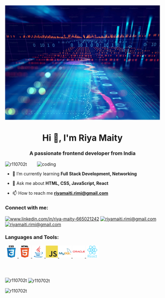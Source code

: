 
![logo](https://github.com/R110702T/R110702T/blob/main/code2.jpeg)

<h1 align="center">Hi 👋, I'm Riya Maity</h1>
<h3 align="center">A passionate frontend developer from India</h3>


<img align="right" alt="coding" width="400" src="https://i.pinimg.com/originals/e7/26/c7/e726c74ac081eed50feee1433d12c998.gif"/>

<p align="left"> <img src="https://komarev.com/ghpvc/?username=r110702t&label=Profile%20views&color=0e75b6&style=flat" alt="r110702t" /> </p>

- 🌱 I’m currently learning **Full Stack Development, Networking**

- 💬 Ask me about **HTML, CSS, JavaScript, React**

- 📫 How to reach me **riyamaiti.rimi@gmail.com**

<h3 align="left">Connect with me:</h3>
<p align="left">
<a href="https://linkedin.com/in/www.linkedin.com/in/riya-maity-665021242" target="blank"><img align="center" src="https://raw.githubusercontent.com/rahuldkjain/github-profile-readme-generator/master/src/images/icons/Social/linked-in-alt.svg" alt="www.linkedin.com/in/riya-maity-665021242" height="30" width="40" /></a>
<a href="https://fb.com/riyamaiti.rimi@gmail.com" target="blank"><img align="center" src="https://raw.githubusercontent.com/rahuldkjain/github-profile-readme-generator/master/src/images/icons/Social/facebook.svg" alt="riyamaiti.rimi@gmail.com" height="30" width="40" /></a>
<a href="https://instagram.com/riyamaiti.rimi@gmail.com" target="blank"><img align="center" src="https://raw.githubusercontent.com/rahuldkjain/github-profile-readme-generator/master/src/images/icons/Social/instagram.svg" alt="riyamaiti.rimi@gmail.com" height="30" width="40" /></a>
</p>

<h3 align="left">Languages and Tools:</h3>
<p align="left"> <a href="https://www.w3schools.com/css/" target="_blank" rel="noreferrer"> <img src="https://raw.githubusercontent.com/devicons/devicon/master/icons/css3/css3-original-wordmark.svg" alt="css3" width="40" height="40"/> </a> <a href="https://www.w3.org/html/" target="_blank" rel="noreferrer"> <img src="https://raw.githubusercontent.com/devicons/devicon/master/icons/html5/html5-original-wordmark.svg" alt="html5" width="40" height="40"/> </a> <a href="https://www.java.com" target="_blank" rel="noreferrer"> <img src="https://raw.githubusercontent.com/devicons/devicon/master/icons/java/java-original.svg" alt="java" width="40" height="40"/> </a> <a href="https://developer.mozilla.org/en-US/docs/Web/JavaScript" target="_blank" rel="noreferrer"> <img src="https://raw.githubusercontent.com/devicons/devicon/master/icons/javascript/javascript-original.svg" alt="javascript" width="40" height="40"/> </a> <a href="https://www.mysql.com/" target="_blank" rel="noreferrer"> <img src="https://raw.githubusercontent.com/devicons/devicon/master/icons/mysql/mysql-original-wordmark.svg" alt="mysql" width="40" height="40"/> </a> <a href="https://www.oracle.com/" target="_blank" rel="noreferrer"> <img src="https://raw.githubusercontent.com/devicons/devicon/master/icons/oracle/oracle-original.svg" alt="oracle" width="40" height="40"/> </a> <a href="https://reactjs.org/" target="_blank" rel="noreferrer"> <img src="https://raw.githubusercontent.com/devicons/devicon/master/icons/react/react-original-wordmark.svg" alt="react" width="40" height="40"/> </a> </p> <br><br>

<p><img align="left" src="https://github-readme-stats.vercel.app/api/top-langs?username=r110702t&show_icons=true&locale=en&layout=compact" alt="r110702t" /></p>

<p>&nbsp;<img align="center" src="https://github-readme-stats.vercel.app/api?username=r110702t&show_icons=true&locale=en" alt="r110702t" /></p>

<p><img align="center" src="https://github-readme-streak-stats.herokuapp.com/?user=r110702t&" alt="r110702t" /></p>
